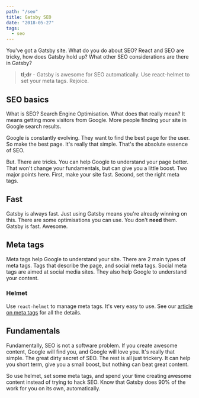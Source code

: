 ```yaml
---
path: "/seo"
title: Gatsby SEO
date: "2018-05-27"
tags:
  - seo
---
```

You've got a Gatsby site. What do you do about SEO? React and SEO are tricky, how does Gatsby hold up? What other SEO considerations are there in Gatsby?

> **tl;dr** - Gatsby is awesome for SEO automatically. Use react-helmet to set your meta tags. Rejoice.

## SEO basics

What is SEO? Search Engine Optimisation. What does that really mean? It means getting more visitors from Google. More people finding your site in Google search results.

Google is constantly evolving. They want to find the best page for the user. So make the best page. It's really that simple. That's the absolute essence of SEO.

But. There are tricks. You can help Google to understand your page better. That won't change your fundamentals, but can give you a little boost. Two major points here. First, make your site fast. Second, set the right meta tags.

## Fast

Gatsby is always fast. Just using Gatsby means you're already winning on this. There are some optimisations you can use. You don't **need** them. Gatsby is fast. Awesome.

## Meta tags

Meta tags help Google to understand your site. There are 2 main types of meta tags. Tags that describe the page, and social meta tags. Social meta tags are aimed at social media sites. They also help Google to understand your content.

### Helmet

Use `react-helmet` to manage meta tags. It's very easy to use. See our [article on meta tags](/meta-tags-in-gatsby) for all the details.

## Fundamentals

Fundamentally, SEO is not a software problem. If you create awesome content, Google will find you, and Google will love you. It's really that simple. The great dirty secret of SEO. The rest is all just trickery. It can help you short term, give you a small boost, but nothing can beat great content.

So use helmet, set some meta tags, and spend your time creating awesome content instead of trying to hack SEO. Know that Gatsby does 90% of the work for you on its own, automatically.
